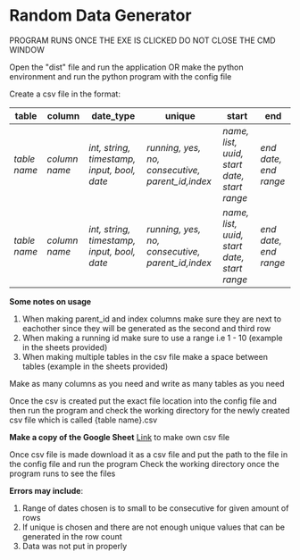 # Random Data Generator

PROGRAM RUNS ONCE THE EXE IS CLICKED DO NOT CLOSE THE CMD WINDOW

Open the "dist" file and run the application OR make the python environment and run the python program with the config file

Create a csv file in the format:

table | column | date_type | unique | start | end 
----- | ------ | --------- | ------ | ----- | --- 
*table name* | *column name* | *int, string, timestamp, input, bool, date* | *running, yes, no, consecutive, parent_id,index* | *name, list, uuid, start date, start range* | *end date, end range* |
*table name* | *column name* | *int, string, timestamp, input, bool, date* | *running, yes, no, consecutive, parent_id,index* | *name, list, uuid, start date, start range* | *end date, end range* |

**Some notes on usage**
1. When making parent_id and index columns make sure they are next to eachother since they will be generated as the second and third row
2. When making a running id make sure to use a range i.e 1 - 10 (example in the sheets provided)
3. When making multiple tables in the csv file make a space between tables (example in the sheets provided)

Make as many columns as you need and write as many tables as you need

Once the csv is created put the exact file location into the config file and then run the program and check the working directory for the newly created csv file which is called {table name}.csv

**Make a copy of the Google Sheet**
[Link](https://docs.google.com/spreadsheets/d/1qrj5qgR5Nt9fVzN4rNuI6r_-CUFUxOiYcbjLMKsKC5Y/edit?usp=sharing) to make own csv file 

Once csv file is made download it as a csv file and put the path to the file in the config file and run the program
Check the working directory once the program runs to see the files

**Errors may include**: 
1. Range of dates chosen is to small to be consecutive for given amount of rows
2. If unique is chosen and there are not enough unique values that can be generated in the row count
3. Data was not put in properly

